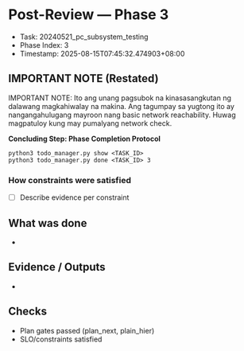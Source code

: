 # Post-Review — Phase 3

- Task: 20240521_pc_subsystem_testing
- Phase Index: 3
- Timestamp: 2025-08-15T07:45:32.474903+08:00

## IMPORTANT NOTE (Restated)
IMPORTANT NOTE: Ito ang unang pagsubok na kinasasangkutan ng dalawang magkahiwalay na makina. Ang tagumpay sa yugtong ito ay nangangahulugang mayroon nang basic network reachability. Huwag magpatuloy kung may pumalyang network check.



**Concluding Step: Phase Completion Protocol**
```
python3 todo_manager.py show <TASK_ID>
python3 todo_manager.py done <TASK_ID> 3
```

### How constraints were satisfied
- [ ] Describe evidence per constraint

## What was done
- 

## Evidence / Outputs
- 

## Checks
- Plan gates passed (plan_next, plain_hier)
- SLO/constraints satisfied
